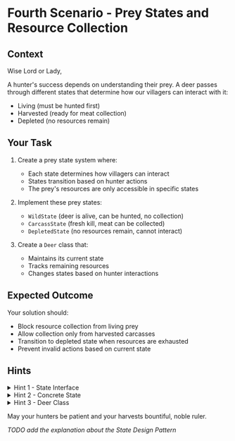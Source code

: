 # Fourth Scenario - Prey States and Resource Collection

## Context

Wise Lord or Lady,

A hunter's success depends on understanding their prey. A deer passes through different states that determine how our villagers can interact with it:

- Living (must be hunted first)
- Harvested (ready for meat collection)
- Depleted (no resources remain)

## Your Task

1. Create a prey state system where:

   - Each state determines how villagers can interact
   - States transition based on hunter actions
   - The prey's resources are only accessible in specific states

2. Implement these prey states:

   - `WildState` (deer is alive, can be hunted, no collection)
   - `CarcassState` (fresh kill, meat can be collected)
   - `DepletedState` (no resources remain, cannot interact)

3. Create a `Deer` class that:
   - Maintains its current state
   - Tracks remaining resources
   - Changes states based on hunter interactions

## Expected Outcome

Your solution should:

- Block resource collection from living prey
- Allow collection only from harvested carcasses
- Transition to depleted state when resources are exhausted
- Prevent invalid actions based on current state

## Hints

<details>
<summary>Hint 1 - State Interface</summary>
<code>
public interface DeerState {
    boolean hunt();
    int collect();
    boolean canCollect();
}
</code>
</details>

<details>
<summary>Hint 2 - Concrete State</summary>
<code>
public class CarcassState implements DeerState {
    private int remainingMeat = 100;

    @Override
    public int collect() {
        if (remainingMeat > 0) {
            remainingMeat -= 25;
            if (remainingMeat <= 0) {
                deer.setState(new DepletedState());
            }
            return 25;
        }
        return 0;
    }

}
</code>

</details>

<details>
<summary>Hint 3 - Deer Class</summary>
<code>
public class Deer {
    private DeerState state;

    public void setState(DeerState state) {
        this.state = state;
    }

    public int collectFood() {
        return state.canCollect() ? state.collect() : 0;
    }

}
</code>

</details>

May your hunters be patient and your harvests bountiful, noble ruler.

_TODO add the explanation about the State Design Pattern_
